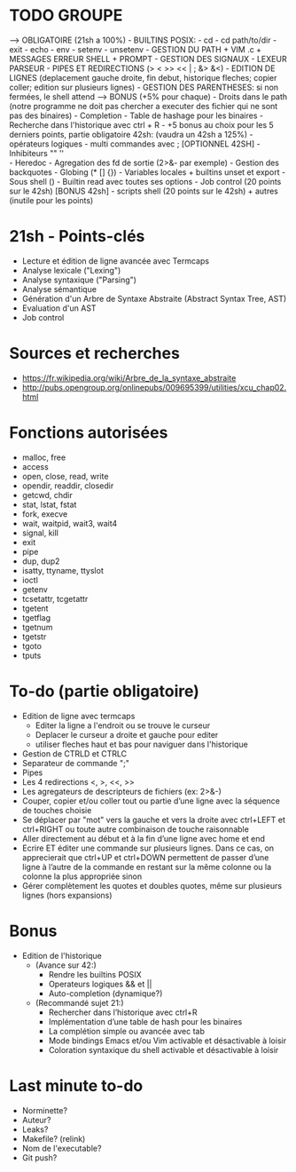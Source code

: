 # TODO GROUPE
--> OBLIGATOIRE (21sh a 100%)
    - BUILTINS POSIX:
      - cd
      - cd path/to/dir
      - exit
      - echo
      - env
      - setenv
      - unsetenv
    - GESTION DU PATH + VIM .c + MESSAGES ERREUR SHELL + PROMPT
    - GESTION DES SIGNAUX
    - LEXEUR PARSEUR
    - PIPES ET REDIRECTIONS (> < >> << | ; &> &<)
    - EDITION DE LIGNES (deplacement gauche droite, fin debut, historique fleches; copier coller; edition sur plusieurs lignes)
    - GESTION DES PARENTHESES: si non fermées, le shell attend
--> BONUS (+5% pour chaque)
    - Droits dans le path (notre programme ne doit pas chercher a executer des fichier qui ne sont pas des binaires)
    - Completion
    - Table de hashage pour les binaires
    - Recherche dans l'historique avec ctrl + R
    - +5 bonus au choix pour les 5 derniers points, partie obligatoire 42sh: (vaudra un 42sh a 125%)
      - opérateurs logiques
      - multi commandes avec ;
      [OPTIONNEL 42SH]
      - Inhibiteurs "" '' \
      - Heredoc
      - Agregation des fd de sortie (2>&- par exemple)
      - Gestion des backquotes
      - Globing (* [] {})
      - Variables locales + builtins unset et export
      - Sous shell ()
      - Builtin read avec toutes ses options
      - Job control (20 points sur le 42sh)
      [BONUS 42sh]
       - scripts shell (20 points sur le 42sh)
       + autres (inutile pour les points)


# 21sh - Points-clés
- Lecture et édition de ligne avancée avec Termcaps
- Analyse lexicale ("Lexing")
- Analyse syntaxique ("Parsing")
- Analyse sémantique
- Génération d'un Arbre de Syntaxe Abstraite (Abstract Syntax Tree, AST)
- Evaluation d'un AST 
- Job control

# Sources et recherches
- https://fr.wikipedia.org/wiki/Arbre_de_la_syntaxe_abstraite
- http://pubs.opengroup.org/onlinepubs/009695399/utilities/xcu_chap02.html

# Fonctions autorisées
- malloc, free
- access
- open, close, read, write
- opendir, readdir, closedir
- getcwd, chdir
- stat, lstat, fstat
- fork, execve
- wait, waitpid, wait3, wait4
- signal, kill
- exit
- pipe
- dup, dup2
- isatty, ttyname, ttyslot
- ioctl
- getenv
- tcsetattr, tcgetattr
- tgetent
- tgetflag
- tgetnum
- tgetstr
- tgoto
- tputs

# To-do (partie obligatoire)
- Edition de ligne avec termcaps
  - Editer la ligne a l'endroit ou se trouve le curseur
  - Deplacer le curseur a droite et gauche pour editer
  - utiliser fleches haut et bas pour naviguer dans l'historique
- Gestion de CTRLD et CTRLC
- Separateur de commande ";"
- Pipes
- Les 4 redirections <, >, <<, >>
- Les agregateurs de descripteurs de fichiers (ex: 2>&-)
- Couper, copier et/ou coller tout ou partie d’une ligne avec la séquence de touches choisie
- Se déplacer par "mot" vers la gauche et vers la droite avec ctrl+LEFT et ctrl+RIGHT ou toute autre combinaison de touche raisonnable
- Aller directement au début et à la fin d’une ligne avec home et end
- Ecrire ET éditer une commande sur plusieurs lignes. Dans ce cas, on apprecierait que ctrl+UP et ctrl+DOWN permettent de passer d’une ligne à l’autre de la commande en restant sur la même colonne ou la colonne la plus appropriée sinon
- Gérer complètement les quotes et doubles quotes, même sur plusieurs lignes (hors expansions)


# Bonus
- Edition de l'historique
  - (Avance sur 42:)
    - Rendre les builtins POSIX
    - Operateurs logiques && et ||
    - Auto-completion (dynamique?)
  - (Recommandé sujet 21:)
    - Rechercher dans l’historique avec ctrl+R
    - Implémentation d’une table de hash pour les binaires
    - La complétion simple ou avancée avec tab
    - Mode bindings Emacs et/ou Vim activable et désactivable à loisir
    - Coloration syntaxique du shell activable et désactivable à loisir

# Last minute to-do
- Norminette?
- Auteur?
- Leaks?
- Makefile? (relink)
- Nom de l'executable?
- Git push?
